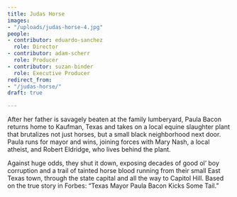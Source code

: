 ```yaml
---
title: Judas Horse
images:
- "/uploads/judas-horse-4.jpg"
people:
- contributor: eduardo-sanchez
  role: Director
- contributor: adam-scherr
  role: Producer
- contributor: suzan-binder
  role: Executive Producer
redirect_from:
- "/judas-horse/"
draft: true

---
```

After her father is savagely beaten at the family lumberyard, Paula Bacon returns home to Kaufman, Texas and takes on a local equine slaughter plant that brutalizes not just horses, but a small black neighborhood next door. Paula runs for mayor and wins, joining forces with Mary Nash, a local atheist, and Robert Eldridge, who lives behind the plant.

Against huge odds, they shut it down, exposing decades of good ol’ boy corruption and a trail of tainted horse blood running from their small East Texas town, through the state capital and all the way to Capitol Hill. Based on the true story in Forbes: “Texas Mayor Paula Bacon Kicks Some Tail.”
